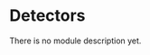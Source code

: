 <!-- doxy
\page refDetectors Module 'Detectors'
/doxy -->

# Detectors

There is no module description yet.

<!-- doxy
This module contains the following submodules:

* \subpage refDetectorsRaw
* \subpage refDetectorsBase
* \subpage refDetectorsBasetest
* \subpage refDetectorsGeometry
* \subpage refDetectorsGlobalTracking
* \subpage refDetectorsGlobalTrackingWorkflow
* \subpage refDetectorsVertexing
* \subpage refDetectorsCalibration
* \subpage refDetectorsCPV
* \subpage refDetectorsCTF
* \subpage refDetectorsDCS
* \subpage refDetectorsEMCAL
* \subpage refDetectorsDCS
* \subpage refDetectorsFIT
* \subpage refDetectorsHMPID
* \subpage refDetectorsITSMFT
* \subpage refDetectorsMUON
* \subpage refDetectorsPHOS
* \subpage refDetectorsPassive
* \subpage refDetectorsTOF
* \subpage refDetectorsTPC
* \subpage refDetectorsTRD
* \subpage refDetectorsUpgrades
* \subpage refDetectorsZDC
/doxy -->
